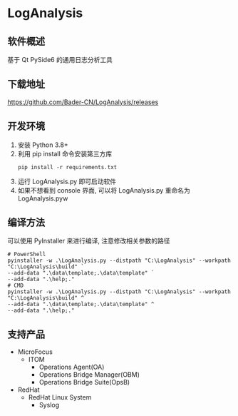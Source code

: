 # LogAnalysis

## 软件概述
基于 Qt PySide6 的通用日志分析工具

## 下载地址
https://github.com/Bader-CN/LogAnalysis/releases

## 开发环境
1. 安装 Python 3.8+
2. 利用 pip install 命令安装第三方库
    ```shell
    pip install -r requirements.txt
    ```
3. 运行 LogAnalysis.py 即可启动软件
4. 如果不想看到 console 界面, 可以将 LogAnalysis.py 重命名为 LogAnalysis.pyw

## 编译方法
可以使用 PyInstaller 来进行编译, 注意修改相关参数的路径
```shell
# PowerShell
pyinstaller -w .\LogAnalysis.py --distpath "C:\LogAnalysis" --workpath "C:\LogAnalysis\build" `
--add-data ".\data\template;.\data\template" `
--add-data ".\help;." 
# CMD
pyinstaller -w .\LogAnalysis.py --distpath "C:\LogAnalysis" --workpath "C:\LogAnalysis\build" ^
--add-data ".\data\template;.\data\template" ^
--add-data ".\help;."
```

## 支持产品
* MicroFocus
  * ITOM
    * Operations Agent(OA)
    * Operations Bridge Manager(OBM)
    * Operations Bridge Suite(OpsB)
* RedHat
  * RedHat Linux System
    * Syslog